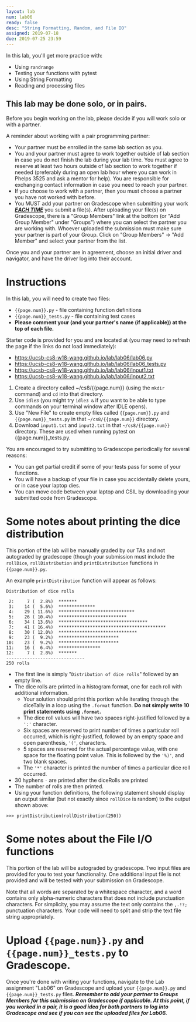 ```yaml
---
layout: lab
num: lab06
ready: false
desc: "String Formatting, Random, and File IO"
assigned: 2019-07-18
due: 2019-07-25 23:59
---
```


In this lab, you'll get more practice with:

* Using `randrange`
* Testing your functions with pytest
* Using String Formatting
* Reading and processing files

## This lab may be done solo, or in pairs.

Before you begin working on the lab, please decide if you will work solo or with a partner.

A reminder about working with a pair programming partner:

* Your partner must be enrolled in the same lab section as you.
* You and your partner must agree to work together outside of lab section in case you do not finish the lab during your lab time. You must agree to reserve at least two hours outside of lab section to work together if needed (preferably during an open lab hour where you can work in Phelps 3525 and ask a mentor for help). You are responsible for exchanging contact information in case you need to reach your partner.
* If you choose to work with a partner, then you must choose a partner you have not worked with before.
* You MUST add your partner on Gradescope when submitting your work <strong>*<u>EACH TIME</u>*</strong> you submit a file(s). After uploading your file(s) on Gradescope, there is a "Group Members" link at the bottom (or "Add Group Member" under "Groups") where you can select the partner you are working with. Whoever uploaded the submission must make sure your partner is part of your Group. Click on "Group Members" -> "Add Member" and select your partner from the list.

Once you and your partner are in agreement, choose an initial driver and navigator, and have the driver log into their account.

# Instructions

In this lab, you will need to create two files:
* `{{page.num}}.py` - file containing function definitions
* `{{page.num}}_tests.py` - file containing test cases
* <strong>Please comment your (and your partner's name (if applicable)) at the top of each file.</strong>

Starter code is provided for you and are located at (you may need to refresh the page if the links do not load immediately):
* <https://ucsb-cs8-w18-wang.github.io/lab/lab06/lab06.py>
* <https://ucsb-cs8-w18-wang.github.io/lab/lab06/lab06_tests.py>
* <https://ucsb-cs8-w18-wang.github.io/lab/lab06/input1.txt>
* <https://ucsb-cs8-w18-wang.github.io/lab/lab06/input2.txt>

1.  Create a directory called ~/cs8/{{page.num}} (using the `mkdir` command) and `cd` into that directory.
2.  Use `idle3` (you might try `idle3 &` if you want to be able to type commands on your terminal window after IDLE opens).
3.  Use "New File" to create empty files called `{{page.num}}.py` and `{{page.num}}_tests.py` in that `~/cs8/{{page.num}}` directory.
4.  Download `input1.txt` and `input2.txt` in that `~/cs8/{{page.num}}` directory. These are used when running pytest on {{page.num}}_tests.py.

You are encouraged to try submitting to Gradescope periodically for several reasons:

* You can get partial credit if some of your tests pass for some of your functions.
* You will have a backup of your file in case you accidentally delete yours, or in case your laptop dies.
* You can move code between your laptop and CSIL by downloading your submitted code from Gradescope.

# Some notes about printing the dice distribution

This portion of the lab will be manually graded by our TAs and not autograded by gradescope (though your submission must include the `rollDice`, `rollDistribution` and `printDistribution` functions in `{{page.num}}.py`.

An example `printDistribution` function will appear as follows:

```
Distribution of dice rolls

 2:     7 (  2.8%)  *******
 3:    14 (  5.6%)  **************
 4:    29 ( 11.6%)  *****************************
 5:    26 ( 10.4%)  **************************
 6:    34 ( 13.6%)  **********************************
 7:    41 ( 16.4%)  *****************************************
 8:    30 ( 12.0%)  ******************************
 9:    23 (  9.2%)  ***********************
10:    23 (  9.2%)  ***********************
11:    16 (  6.4%)  ****************
12:     7 (  2.8%)  *******
------------------------------
250 rolls
```

* The first line is simply "`Distribution of dice rolls`" followed by an empty line.
* The dice rolls are printed in a histogram format, one for each roll with additional information.
	* Your solution should print this portion while iterating through the diceTally in a loop using the `.format` function. <strong>Do not simply write 10 print statements using `.format`.</strong> 
	* The dice roll values will have two spaces right-justified followed by a `':'` character.
	* Six spaces are reserved to print number of times a particular roll occurred, which is right-justified, followed by an empty space and open parenthesis, `'('`, characters.
	* 5 spaces are reserved for the actual percentage value, with one space for the floating point value. This is followed by the `'%)'`, and two blank spaces.
	* The `'*'` character is printed the number of times a particular dice roll occurred.
* 30 hyphens `-` are printed after the diceRolls are printed
* The number of rolls are then printed.
* Using your function definitions, the following statement should display an output similar (but not exactly since `rollDice` is random) to the output shown above:

```>>> printDistribution(rollDistribution(250))```

# Some notes about the File I/O functions

This portion of the lab will be autograded by gradescope. Two input files are provided for you to test your functionality. One additional input file is not provided and will be tested with your submission on Gradescope.

Note that all words are separated by a whitespace character, and a word contains only alpha-numeric characters that does not include punctuation characters. For simplicity, you may assume the text only contains the `,.!?;` punctuation characters. Your code will need to split and strip the text file string appropriately.

# Upload `{{page.num}}.py` and `{{page.num}}_tests.py` to Gradescope.

Once you're done with writing your functions, navigate to the Lab assignment "Lab06" on Gradescope and upload your `{{page.num}}.py` and `{{page.num}}_tests.py` files. <strong>*Remember to add your partner to Groups Members for this submission on Gradescope if applicable. At this point, if you worked in a pair, it is a good idea for both partners to log into Gradescope and see if you can see the uploaded files for Lab06.*</strong>
